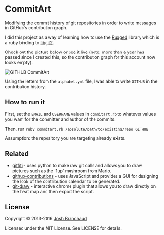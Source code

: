 # CommitArt

Modifying the commit history of git repositories in order to write messages
in GitHub's contribution graph.

I did this project as a way of learning how to use the
[Rugged](https://github.com/libgit2/rugged) library which is a ruby binding to
[libgit2](https://github.com/libgit2/libgit2).

Check out the picture below or [see it live](https://github.com/commitart)
(note: more than a year has passed since I created this, so the contribution
graph for this account now looks empty).

![GITHUB CommitArt](http://i.imgur.com/e6DlzfA.png)

Using the letters from the `alphabet.yml` file, I was able to write `GITHUB`
in the contribution history.

## How to run it

First, set the `EMAIL` and `USERNAME` values in `commitart.rb` to whatever
values you want for the committer and author of the commits.

Then, run `ruby commitart.rb /absolute/path/to/existing/repo GITHUB`

Assumption: the repository you are targeting already exists.

## Related

- [gitfiti](https://github.com/gelstudios/gitfiti) - uses python to make raw
  git calls and allows you to draw pictures such as the '1up' mushroom from
  Mario.
- [github-contributions](https://github.com/IonicaBizau/github-contributions)
  \- uses JavaScript and provides a GUI for designing the look of the
  contribution calendar to be generated.
- [git-draw](https://github.com/ben174/git-draw) - interactive chrome plugin
  that allows you to draw directly on the heat map and then export the
  script.

## License

Copyright &copy; 2013-2016 [Josh Branchaud](http://joshbranchaud.com)

Licensed under the MIT License. See LICENSE for details.
